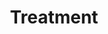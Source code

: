 ---
templateKey: treatment-page
title: Treatment
treatments:
  - treatmentBody: asdf
    treatmentHeading: asdf
---